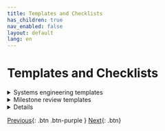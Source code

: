 ```yaml
---
title: Templates and Checklists 
has_children: true
nav_enabled: false
layout: default
lang: en
---
```


# Templates and Checklists 

<details markdown="block">
<summary>Systems engineering templates</summary>

- Table of Contents
{:toc}

</details>


<details markdown="block">
<summary>Milestone review templates</summary>

- Table of Contents
{:toc}

</details>


<details markdown="block">


- Table of Contents
{:toc}

</details>

[Previous]({{site.url}}/get-started){: .btn .btn-purple }
[Next]({{site.url}}/get-started/reference.html){: .btn}